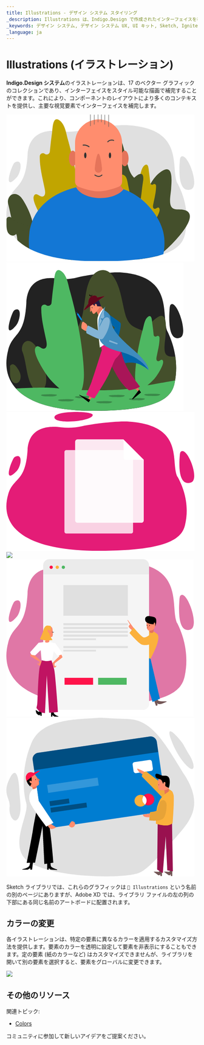 ```yaml
---
title: Illustrations - デザイン システム スタイリング
_description: Illustrations は、Indigo.Design で作成されたインターフェイスを補完するグラフィックによってデザイン プロセスをサポートします。
_keywords: デザイン システム, デザイン システム UX, UI キット, Sketch, Ignite UI for Angular, Sketch to Angular, Angular, Angular デザイン システム, Sketch からコードをエクスポート, Angular 用のデザイン キット, Sketch HTML, Sketch to HTML, Sketch UI キット
_language: ja
---
```


# Illustrations (イラストレーション)

**Indigo.Design システム**のイラストレーションは、17 のベクター グラフィックのコレクションであり、インターフェイスをスタイル可能な描画で補完することができます。これにより、コンポーネントのレイアウトにより多くのコンテキストを提供し、主要な視覚要素でインターフェイスを補完します。

<img class="responsive-img" src="../images/Illustrations_Avatar.png" srcset="../images/Illustrations_Avatar@2x.png 2x" />
<img class="responsive-img" src="../images/Illustrations_Cannot_Find.png" srcset="../images/Illustrations_Cannot_Find@2x.png 2x" />
<img class="responsive-img" src="../images/Illustrations_Empty_State.png" srcset="../images/Illustrations_Empty_State@2x.png 2x" />
<img class="responsive-img" src="../images/Illustrations_Error_404.png.png" srcset="../images/Illustrations_Error_404@2x.png 2x" />
<img class="responsive-img" src="../images/Illustrations_Onboarding.png" srcset="../images/Illustrations_Onboarding@2x.png 2x" />
<img class="responsive-img" src="../images/Illustrations_Payment.png" srcset="../images/Illustrations_Payment@2x.png 2x" />

Sketch ライブラリでは、これらのグラフィックは `🎨 Illustrations` という名前の別のページにありますが、Adobe XD では、ライブラリ ファイルの左の列の下部にある同じ名前のアートボードに配置されます。

## カラーの変更

各イラストレーションは、特定の要素に異なるカラーを適用するカスタマイズ方法を提供します。要素のカラーを透明に設定して要素を非表示にすることもできます。定の要素 (紙のカラーなど) はカスタマイズできませんが、ライブラリを開いて別の要素を選択すると、要素をグローバルに変更できます。

<img class="responsive-img" src="../images/illustrations_colored.png" srcset="../images/illustrations_colored@2x.png 2x" />

## その他のリソース

関連トピック:

- [Colors](colors.md)
  <div class="divider--half"></div>

コミュニティに参加して新しいアイデアをご提案ください。
